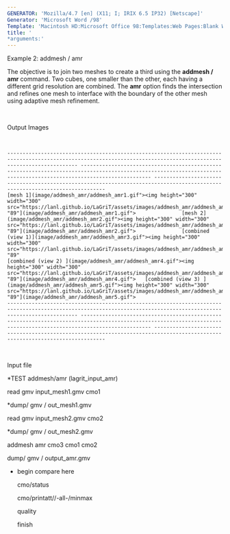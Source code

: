 ```yaml
---
GENERATOR: 'Mozilla/4.7 [en] (X11; I; IRIX 6.5 IP32) [Netscape]'
Generator: 'Microsoft Word /98'
Template: 'Macintosh HD:Microsoft Office 98:Templates:Web Pages:Blank Web Page'
title: '
*arguments:'
---
```


 Example 2: addmesh / amr

  The objective is to join two meshes to create a third using the
  **addmesh / amr** command.
  Two cubes, one smaller than the other, each having a different grid
  resolution are combined. The **amr** option finds the intersection
  and refines one mesh to interface with the boundary of the other
  mesh using adaptive mesh refinement.

   
 
  Output Images

   
 
    ------------------------------------------------------------------------------------------------------------------------------------------------------------------- ------------------------------------------------------------------------------------------------------------------------------------------------------------------- ----------------------------------------------------------------------------------------------------------------------------
    [mesh 1](image/addmesh_amr/addmesh_amr1.gif"><img height="300" width="300" src="https://lanl.github.io/LaGriT/assets/images/addmesh_amr/addmesh_amr1_tn.gif">"114" "89"](image/addmesh_amr/addmesh_amr1.gif">               [mesh 2](image/addmesh_amr/addmesh_amr2.gif"><img height="300" width="300" src="https://lanl.github.io/LaGriT/assets/images/addmesh_amr/addmesh_amr2_tn.gif">"114" "89"](image/addmesh_amr/addmesh_amr2.gif">               [combined (view 1)](image/addmesh_amr/addmesh_amr3.gif"><img height="300" width="300" src="https://lanl.github.io/LaGriT/assets/images/addmesh_amr/addmesh_amr3_tn.gif">"114" "89"
    [combined (view 2) ](image/addmesh_amr/addmesh_amr4.gif"><img height="300" width="300" src="https://lanl.github.io/LaGriT/assets/images/addmesh_amr/addmesh_amr4_tn.gif">"114" "89"](image/addmesh_amr/addmesh_amr4.gif">   [combined (view 3) ](image/addmesh_amr/addmesh_amr5.gif"><img height="300" width="300" src="https://lanl.github.io/LaGriT/assets/images/addmesh_amr/addmesh_amr5_tn.gif">"114" "89"](image/addmesh_amr/addmesh_amr5.gif">   
    ------------------------------------------------------------------------------------------------------------------------------------------------------------------- ------------------------------------------------------------------------------------------------------------------------------------------------------------------- ----------------------------------------------------------------------------------------------------------------------------
 
  

   
 
  Input file

  
*TEST addmesh/amr (lagrit\_input\_amr)

  read gmv input\_mesh1.gmv cmo1

  
*dump/ gmv / out\_mesh1.gmv

  read gmv input\_mesh2.gmv cmo2

  
*dump/ gmv / out\_mesh2.gmv

  addmesh amr cmo3 cmo1 cmo2

  dump/ gmv / output\_amr.gmv

  
* begin compare here

  cmo/status

  cmo/printatt//-all-/minmax

  quality

  finish
